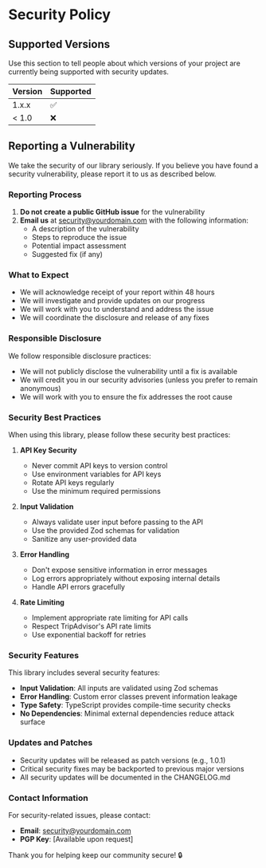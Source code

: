 # Security Policy

## Supported Versions

Use this section to tell people about which versions of your project are
currently being supported with security updates.

| Version | Supported          |
| ------- | ------------------ |
| 1.x.x   | :white_check_mark: |
| < 1.0   | :x:                |

## Reporting a Vulnerability

We take the security of our library seriously. If you believe you have found a security vulnerability, please report it to us as described below.

### Reporting Process

1. **Do not create a public GitHub issue** for the vulnerability
2. **Email us** at [security@yourdomain.com](mailto:security@yourdomain.com) with the following information:
   - A description of the vulnerability
   - Steps to reproduce the issue
   - Potential impact assessment
   - Suggested fix (if any)

### What to Expect

- We will acknowledge receipt of your report within 48 hours
- We will investigate and provide updates on our progress
- We will work with you to understand and address the issue
- We will coordinate the disclosure and release of any fixes

### Responsible Disclosure

We follow responsible disclosure practices:

- We will not publicly disclose the vulnerability until a fix is available
- We will credit you in our security advisories (unless you prefer to remain anonymous)
- We will work with you to ensure the fix addresses the root cause

### Security Best Practices

When using this library, please follow these security best practices:

1. **API Key Security**
   - Never commit API keys to version control
   - Use environment variables for API keys
   - Rotate API keys regularly
   - Use the minimum required permissions

2. **Input Validation**
   - Always validate user input before passing to the API
   - Use the provided Zod schemas for validation
   - Sanitize any user-provided data

3. **Error Handling**
   - Don't expose sensitive information in error messages
   - Log errors appropriately without exposing internal details
   - Handle API errors gracefully

4. **Rate Limiting**
   - Implement appropriate rate limiting for API calls
   - Respect TripAdvisor's API rate limits
   - Use exponential backoff for retries

### Security Features

This library includes several security features:

- **Input Validation**: All inputs are validated using Zod schemas
- **Error Handling**: Custom error classes prevent information leakage
- **Type Safety**: TypeScript provides compile-time security checks
- **No Dependencies**: Minimal external dependencies reduce attack surface

### Updates and Patches

- Security updates will be released as patch versions (e.g., 1.0.1)
- Critical security fixes may be backported to previous major versions
- All security updates will be documented in the CHANGELOG.md

### Contact Information

For security-related issues, please contact:

- **Email**: [security@yourdomain.com](mailto:security@yourdomain.com)
- **PGP Key**: [Available upon request]

Thank you for helping keep our community secure! 🔒
